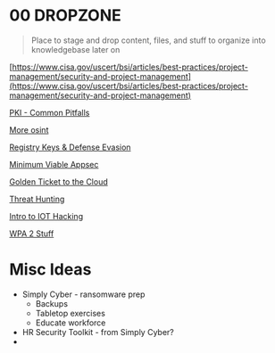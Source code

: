 # 00 DROPZONE

> Place to stage and drop content, files, and stuff to organize into knowledgebase later on
> 

[https://www.cisa.gov/uscert/bsi/articles/best-practices/project-management/security-and-project-management](https://www.cisa.gov/uscert/bsi/articles/best-practices/project-management/security-and-project-management) 

[PKI - Common Pitfalls](00%20DROPZONE/PKI%20-%20Common%20Pitfalls.md)

[More osint](00%20DROPZONE/More%20osint.md)

[Registry Keys & Defense Evasion](00%20DROPZONE/Registry%20Keys%20&%20Defense%20Evasion%20a073d3e4287f43fcac2ed0388d1764ae.md)

[Minimum Viable Appsec](00%20DROPZONE/Minimum%20Viable%20Appsec.md)

[Golden Ticket to the Cloud](00%20DROPZONE/Golden%20Ticket%20to%20the%20Cloud.md)

[Threat Hunting](00%20DROPZONE/Threat%20Hunting.md)

[Intro to IOT Hacking](00%20DROPZONE/Intro%20to%20IOT%20Hacking.md)

[WPA 2 Stuff](00%20DROPZONE/WPA%202%20Stuff.md)

# Misc Ideas

- Simply Cyber - ransomware prep
    - Backups
    - Tabletop exercises
    - Educate workforce
- HR Security Toolkit - from Simply Cyber?
-